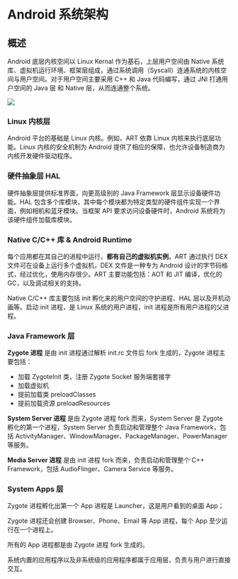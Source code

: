 # Android 系统架构

## 概述

Android 底层内核空间以 Linux Kernal 作为基石，上层用户空间由 Native 系统库、虚拟机运行环境、框架层组成，通过系统调用（Syscall）连通系统的内核空间与用户空间。对于用户空间主要采用 C++ 和 Java 代码编写，通过 JNI 打通用户空间的 Java 层 和 Native 层，从而连通整个系统。

![](android-system-framework.png)
### Linux 内核层

Android 平台的基础是 Linux 内核。例如，ART 依靠 Linux 内核来执行底层功能。Linux 内核的安全机制为 Android 提供了相应的保障，也允许设备制造商为内核开发硬件驱动程序。

### 硬件抽象层 HAL

硬件抽象层提供标准界面，向更高级别的 Java Framework 层显示设备硬件功能。HAL 包含多个库模块，其中每个模块都为特定类型的硬件组件实现一个界面，例如相机和蓝牙模块。当框架 API 要求访问设备硬件时，Android 系统将为该硬件组件加载库模块。

### Native C/C++ 库 & Android Runtime

每个应用都在其自己的进程中运行，**都有自己的虚拟机实例**。ART 通过执行 DEX 文件可在设备上运行多个虚拟机，DEX 文件是一种专为 Android 设计的字节码格式，经过优化，使用内存很少。ART 主要功能包括：AOT 和 JIT 编译，优化的 GC，以及调试相关的支持。

Native C/C++ 库主要包括 init 孵化来的用户空间的守护进程、HAL 层以及开机动画等。启动 init 进程，是 Linux 系统的用户进程，init 进程是所有用户进程的父进程。

### Java Framework 层

**Zygote 进程** 是由 init 进程通过解析 init.rc 文件后 fork 生成的，Zygote 进程主要包括：

- 加载 ZygoteInit 类，注册 Zygote Socket 服务端套接字
- 加载虚拟机
- 提前加载类 preloadClasses
- 提前加载资源 preloadResources

**System Server 进程** 是由 Zygote 进程 fork 而来，System Server 是 Zygote 孵化的第一个进程，System Server 负责启动和管理整个 Java Framework，包括 ActivityManager、WindowManager、PackageManager、PowerManager 等服务。

**Media Server 进程** 是由 init 进程 fork 而来，负责启动和管理整个 C++ Framework，包括 AudioFlinger、Camera Service 等服务。

### System Apps 层

Zygote 进程孵化出第一个 App 进程是 Launcher，这是用户看到的桌面 App；

Zygote 进程还会创建 Browser、Phone、Email 等 App 进程，每个 App 至少运行在一个进程上。

所有的 App 进程都是由 Zygote 进程 fork 生成的。

系统内置的应用程序以及非系统级的应用程序都属于应用层，负责与用户进行直接交互。